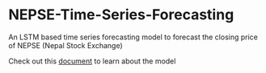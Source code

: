 # NEPSE-Time-Series-Forecasting
An LSTM based time series forecasting model to forecast the closing price of NEPSE (Nepal Stock Exchange)

Check out this <a href="model/NEPSE Time Series Forecasting.pdf">document</a> to learn about the model
